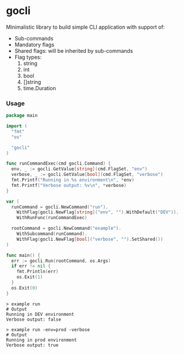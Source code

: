 # gocli

Minimalistic library to build simple CLI application with support of:

- Sub-commands
- Mandatory flags
- Shared flags: will be inherited by sub-commands
- Flag types:
  1. string
  2. int
  3. bool
  4. []string
  5. time.Duration

### Usage

```go
package main

import (
  "fmt"
  "os"

  "gocli"
)

func runCommandExec(cmd gocli.Command) {
  env, _ := gocli.GetValue[string](cmd.FlagSet, "env")
  verbose, _ := gocli.GetValue[bool](cmd.FlagSet, "verbose")
  fmt.Printf("Running in %s environment\n", *env)
  fmt.Printf("Verbose output: %v\n", *verbose)
}

var (
  runCommand = gocli.NewCommand("run").
    WithFlag(gocli.NewFlag[string]("env", "").WithDefault("DEV")).
    WithRunFunc(runCommandExec)

  rootCommand = gocli.NewCommand("example").
    WithSubcommand(runCommand).
    WithFlag(gocli.NewFlag[bool]("verbose", "").SetShared())
)

func main() {
  err := gocli.Run(rootCommand, os.Args)
  if err != nil {
    fmt.Println(err)
    os.Exit(1)
  }
  os.Exit(0)
}
```
```shell
> example run
# Output
Running in DEV environment
Verbose output: false

> example run -env=prod -verbose
# Output
Running in prod environment
Verbose output: true
```